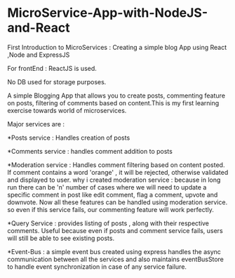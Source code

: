 # MicroService-App-with-NodeJS-and-React
First Introduction to MicroServices : Creating a simple blog App using React ,Node and ExpressJS

For frontEnd : ReactJS is used.

No DB used for storage purposes.


A simple Blogging App that allows you to create posts, commenting feature on posts, filtering of comments based on content.This is my first learning exercise towards world of microservices. 

Major services are : 

*Posts service : Handles creation of posts

*Comments service : handles comment addition to posts

*Moderation service : Handles comment filtering based on content posted. If comment contains a word 'orange' , it will be rejected, otherwise validated and displayed to user.
why i created moderation service : because in long run there can be 'n' number of cases where we will need to update a specific comment in post like edit comment, flag a comment, upvote and downvote. Now all these features can be handled using moderation service. so even if this service fails, our commenting feature will work perfectly.

*Query Service : provides listing of posts , along with their respective comments. Useful because even if posts and comment service fails,
users will still be able to see existing posts.

*Event-Bus : a simple event bus created using express handles the async communication between all the services and also maintains eventBusStore to handle event synchronization in case of any service failure.


